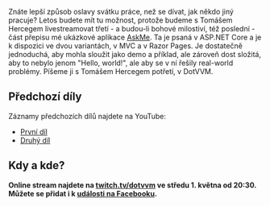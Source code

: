 <!-- dcterms:title = Píšeme AskMe v DotVVM - online stream potřetí -->
<!-- dcterms:abstract = Znáte lepší způsob oslavy svátku práce, než se dívat, jak někdo jiný pracuje? Letos budete mít tu možnost, protože budeme s Tomášem Hercegem livestreamovat třetí - a budou-li bohové milostiví, též poslední - část přepisu mé ukázkové aplikace AskMe. -->
<!-- dcterms:creator = Michal Altair Valášek -->
<!-- x4w:pictureUrl = /perex-pictures/logo-dotvvm.png -->
<!-- x4w:pictureWidth = 150 -->
<!-- x4w:pictureHeight = 150 -->
<!-- x4w:coverUrl = /cover-pictures/20190216-askme-dotvvm.jpg -->
<!-- x4w:coverCredits = Jan Vašek via JESHOOTS.COM, CC0 -->
<!-- x4w:category = Akce a události -->
<!-- dcterms:dateAccepted = 2019-04-28 -->
<!-- x4w:serial = AskMe v DotVVM -->

Znáte lepší způsob oslavy svátku práce, než se dívat, jak někdo jiný pracuje? Letos budete mít tu možnost, protože budeme s Tomášem Hercegem livestreamovat třetí - a budou-li bohové milostiví, též poslední - část přepisu mé ukázkové aplikace [AskMe](https://github.com/ridercz/AskMe). Ta je psaná v ASP.NET Core a je k dispozici ve dvou variantách, v MVC a v Razor Pages. Je dostatečně jednoduchá, aby mohla sloužit jako demo a příklad, ale zároveň dost složitá, aby to nebylo jenom "Hello, world!", ale aby se v ní řešily real-world problémy. Píšeme ji s Tomášem Hercegem potřetí, v DotVVM.

## Předchozí díly

Záznamy předchozích dílů najdete na YouTube:

* [První díl](https://www.youtube.com/watch?v=pKjm42w8EUw)
* [Druhý díl](https://www.youtube.com/watch?v=lWKQfLIidtQ)

## Kdy a kde?

**Online stream najdete na [twitch.tv/dotvvm](https://www.twitch.tv/dotvvm) ve středu 1. května od 20:30. Můžete se přidat i k [události na Facebooku](https://www.facebook.com/events/981761145546853/).**